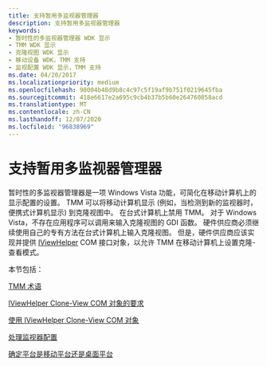 ```yaml
---
title: 支持暂用多监视器管理器
description: 支持暂用多监视器管理器
keywords:
- 暂时性的多监视器管理器 WDK 显示
- TMM WDK 显示
- 克隆视图 WDK 显示
- 移动设备 WDK，TMM 支持
- 监视配置 WDK 显示，TMM 支持
ms.date: 04/20/2017
ms.localizationpriority: medium
ms.openlocfilehash: 98004b48d9b8c4c97c5f19af9b751f0219645fba
ms.sourcegitcommit: 418e6617e2a695c9cb4b37b5b60e264760858acd
ms.translationtype: MT
ms.contentlocale: zh-CN
ms.lasthandoff: 12/07/2020
ms.locfileid: "96838969"
---
```

# <a name="supporting-transient-multi-monitor-manager"></a>支持暂用多监视器管理器


暂时性的多监视器管理器是一项 Windows Vista 功能，可简化在移动计算机上的显示配置的设置。 TMM 可以将移动计算机显示 (例如，当检测到新的监视器时，便携式计算机显示) 到克隆视图中。 在台式计算机上禁用 TMM。 对于 Windows Vista，不存在应用程序可以调用来输入克隆视图的 GDI 函数。 硬件供应商必须继续使用自己的专有方法在台式计算机上输入克隆视图。 但是，硬件供应商应该实现并提供 [IViewHelper](/windows-hardware/drivers/ddi/index) COM 接口对象，以允许 TMM 在移动计算机上设置克隆-查看模式。

本节包括：

[TMM 术语](tmm-terminology.md)

[IViewHelper Clone-View COM 对象的要求](requirements-of-an-iviewhelper-clone-view-com-object.md)

[使用 IViewHelper Clone-View COM 对象](using-an-iviewhelper-clone-view-com-object.md)

[处理监视器配置](handling-monitor-configurations.md)

[确定平台是移动平台还是桌面平台](determining-whether-a-platform-is-mobile-or-desktop.md)

 

